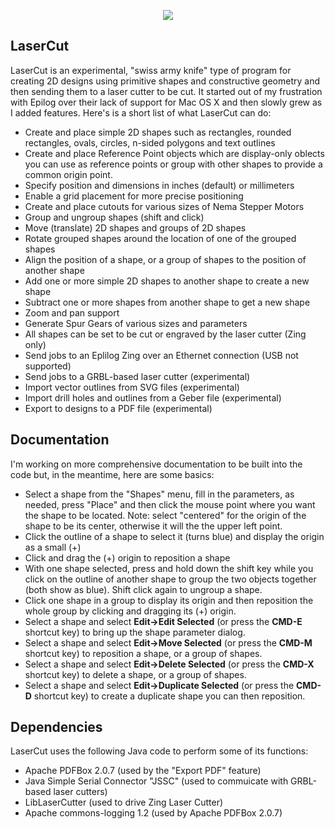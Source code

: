 <p align="center"><img src="https://github.com/wholder/LaserCut/blob/master/images/LaserCut%20Screenshot.png"></p>

## LaserCut
LaserCut is an experimental, "swiss army knife" type of program for creating 2D designs using primitive shapes and constructive geometry and then sending them to a laser cutter to be cut.  It started out of my frustration with Epilog over their lack of support for Mac OS X and then slowly grew as I added features.  Here's is a short list of what LaserCut can do:

- Create and place simple 2D shapes such as rectangles, rounded rectangles, ovals, circles, n-sided polygons and text outlines
- Create and place Reference Point objects which are display-only oblects you can use as reference points or group with other shapes to provide a common origin point.
- Specify position and dimensions in inches (default) or millimeters
- Enable a grid placement for more precise positioning
- Create and place cutouts for various sizes of Nema Stepper Motors
- Group and ungroup shapes (shift and click)
- Move (translate) 2D shapes and groups of 2D shapes
- Rotate grouped shapes around the location of one of the grouped shapes
- Align the position of a shape, or a group of shapes to the position of another shape
- Add one or more simple 2D shapes to another shape to create a new shape
- Subtract one or more shapes from another shape to get a new shape
- Zoom and pan support
- Generate Spur Gears of various sizes and parameters
- All shapes can be set to be cut or engraved by the laser cutter (Zing only)
- Send jobs to an Eplilog Zing over an Ethernet connection (USB not supported)
- Send jobs to a GRBL-based laser cutter (experimental)
- Import vector outlines from SVG files (experimental)
- Import drill holes and outlines from a Geber file (experimental)
- Export to designs to a PDF file (experimental)

## Documentation
I'm working on more comprehensive documentation to be built into the code but, in the meantime, here are some basics:
- Select a shape from the "Shapes" menu, fill in the parameters, as needed, press "Place" and then click the mouse point where you want the shape to be located.  Note: select "centered" for the origin of the shape to be its center, otherwise it will the the upper left point.
- Click the outline of a shape to select it (turns blue) and display the origin as a small (+)
- Click and drag the (+) origin to reposition a shape
- With one shape selected, press and hold down the shift key while you click on the outline of another shape to group the two objects together (both show as blue).  Shift click again to ungroup a shape.
- Click one shape in a group to display its origin and then reposition the whole group by clicking and dragging its (+) origin.
- Select a shape and select **Edit->Edit Selected** (or press the **CMD-E** shortcut key) to bring up the shape parameter dialog.
- Select a shape and select **Edit->Move Selected** (or press the **CMD-M** shortcut key) to reposition a shape, or a group of shapes.
- Select a shape and select **Edit->Delete Selected** (or press the **CMD-X** shortcut key) to delete a shape, or a group of shapes.
- Select a shape and select **Edit->Duplicate Selected** (or press the **CMD-D** shortcut key) to create a duplicate shape you can then reposition.

## Dependencies
LaserCut uses the following Java code to perform some of its functions:
- Apache PDFBox 2.0.7 (used by the "Export PDF" feature)
- Java Simple Serial Connector "JSSC" (used to commuicate with GRBL-based laser cutters)
- LibLaserCutter (used to drive Zing Laser Cutter)
- Apache commons-logging 1.2 (used by Apache PDFBox 2.0.7)
